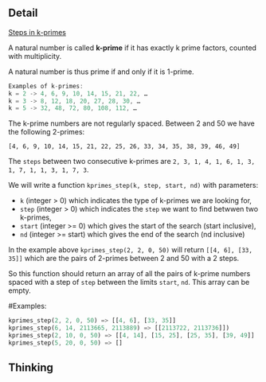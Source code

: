 ## Detail

[Steps in k-primes](https://www.codewars.com/kata/5a48948e145c46820b00002f)

A natural number is called **k-prime** if it has exactly k prime factors, counted with multiplicity.

A natural number is thus prime if and only if it is 1-prime.

```rust
Examples of k-primes:
k = 2 -> 4, 6, 9, 10, 14, 15, 21, 22, …
k = 3 -> 8, 12, 18, 20, 27, 28, 30, …
k = 5 -> 32, 48, 72, 80, 108, 112, …
```

The k-prime numbers are not regularly spaced. Between 2 and 50 we have the following 2-primes:

`[4, 6, 9, 10, 14, 15, 21, 22, 25, 26, 33, 34, 35, 38, 39, 46, 49]`

The `steps` between two consecutive k-primes are `2, 3, 1, 4, 1, 6, 1, 3, 1, 7, 1, 1, 3, 1, 7, 3`.

We will write a function `kprimes_step(k, step, start, nd)` with parameters:

-   `k` (integer > 0) which indicates the type of k-primes we are looking for,
-   `step` (integer > 0) which indicates the `step` we want to find betwwen two k-primes,
-   `start` (integer >= 0) which gives the start of the search (start inclusive),
-   `nd` (integer >= start) which gives the end of the search (nd inclusive)

In the example above `kprimes_step(2, 2, 0, 50)` will return `[[4, 6], [33, 35]]` which are the pairs of 2-primes between 2 and 50 with a 2 steps.

So this function should return an array of all the pairs of k-prime numbers spaced with a step of `step` between the limits `start`, `nd`. This array can be empty.

\#Examples:

```rust
kprimes_step(2, 2, 0, 50) => [[4, 6], [33, 35]]
kprimes_step(6, 14, 2113665, 2113889) => [[2113722, 2113736]])
kprimes_step(2, 10, 0, 50) => [[4, 14], [15, 25], [25, 35], [39, 49]]
kprimes_step(5, 20, 0, 50) => []
```

## Thinking

